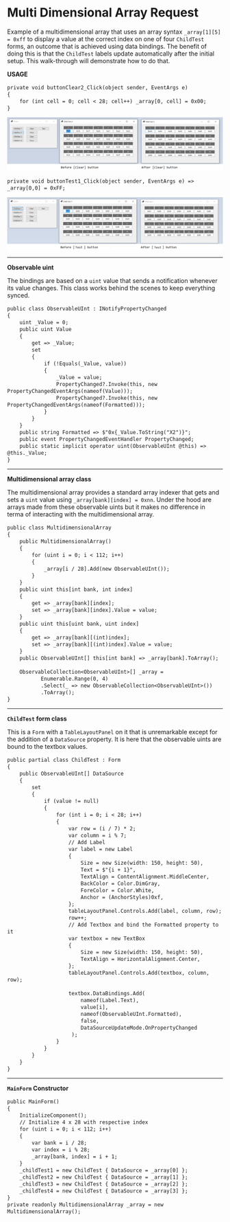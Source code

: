 # Multi Dimensional Array Request

Example of a multidimensional array that uses an array syntax `_array[1][5] = 0xff` to display a value at the correct index on one of four `ChildTest` forms, an outcome that is achieved using data bindings. The benefit of doing this is that the `ChildTest` labels update automatically after the initial setup. This walk-through will demonstrate how to do that.

**USAGE**

    private void buttonClear2_Click(object sender, EventArgs e) 
    { 
        for (int cell = 0; cell < 28; cell++) _array[0, cell] = 0x00; 
    }

![before and after clear](https://github.com/IVSoftware/multi-dimensional-array-request/blob/master/multi-dimensional-array-request/ReadMe/before-and-after-clear.png)

    private void buttonTest1_Click(object sender, EventArgs e) => _array[0,0] = 0xFF;

![before and after test](https://github.com/IVSoftware/multi-dimensional-array-request/blob/master/multi-dimensional-array-request/ReadMe/before-and-after-test.png)

***
**Observable uint**

The bindings are based on a `uint` value that sends a notification whenever its value changes. This class works behind the scenes to keep everything synced.

    public class ObservableUInt : INotifyPropertyChanged
    {
        uint _Value = 0;
        public uint Value
        {
            get => _Value;
            set
            {
                if (!Equals(_Value, value))
                {
                    _Value = value;
                    PropertyChanged?.Invoke(this, new PropertyChangedEventArgs(nameof(Value)));
                    PropertyChanged?.Invoke(this, new PropertyChangedEventArgs(nameof(Formatted)));
                }
            }
        }
        public string Formatted => $"0x{_Value.ToString("X2")}";
        public event PropertyChangedEventHandler PropertyChanged;
        public static implicit operator uint(ObservableUInt @this) => @this._Value;
    }

***
**Multidimensional array class**

The multidimensional array provides a standard array indexer that gets and sets a `uint` value using `_array[bank][index] = 0xnn`. Under the hood are arrays made from these observable uints but it makes no difference in terma of interacting with the multidimensional array.

    public class MultidimensionalArray
    {
        public MultidimensionalArray()
        {
            for (uint i = 0; i < 112; i++)
            {
                _array[i / 28].Add(new ObservableUInt());
            }
        }
        public uint this[int bank, int index]
        {
            get => _array[bank][index];
            set => _array[bank][index].Value = value;
        }
        public uint this[uint bank, uint index]
        {
            get => _array[bank][(int)index];
            set => _array[bank][(int)index].Value = value;
        }
        public ObservableUInt[] this[int bank] => _array[bank].ToArray();

        ObservableCollection<ObservableUInt>[] _array =
               Enumerable.Range(0, 4)
               .Select(_ => new ObservableCollection<ObservableUInt>())
               .ToArray();
    }

***
**`ChildTest` form class**

This is a `Form` with a `TableLayoutPanel` on it that is unremarkable except for the addition of a `DataSource` property. It is here that the observable uints are bound to the textbox values.

    public partial class ChildTest : Form
    {
        public ObservableUInt[] DataSource
        {
            set
            {
                if (value != null)
                {
                    for (int i = 0; i < 28; i++)
                    {
                        var row = (i / 7) * 2;
                        var column = i % 7;
                        // Add Label
                        var label = new Label
                        {
                            Size = new Size(width: 150, height: 50),
                            Text = $"{i + 1}",
                            TextAlign = ContentAlignment.MiddleCenter,
                            BackColor = Color.DimGray,
                            ForeColor = Color.White,
                            Anchor = (AnchorStyles)0xf,
                        };
                        tableLayoutPanel.Controls.Add(label, column, row);
                        row++;
                        // Add Textbox and bind the Formatted property to it
                        var textbox = new TextBox
                        {
                            Size = new Size(width: 150, height: 50),
                            TextAlign = HorizontalAlignment.Center,
                        };
                        tableLayoutPanel.Controls.Add(textbox, column, row);

                        textbox.DataBindings.Add(
                            nameof(Label.Text),
                            value[i],
                            nameof(ObservableUInt.Formatted),
                            false,
                            DataSourceUpdateMode.OnPropertyChanged
                         );
                    }
                }
            }
        }
    }

***
**`MainForm` Constructor**

    public MainForm()
    {
        InitializeComponent();
        // Initialize 4 x 28 with respective index
        for (uint i = 0; i < 112; i++)
        {
            var bank = i / 28;
            var index = i % 28;
            _array[bank, index] = i + 1;
        }
        _childTest1 = new ChildTest { DataSource = _array[0] };
        _childTest2 = new ChildTest { DataSource = _array[1] };
        _childTest3 = new ChildTest { DataSource = _array[2] };
        _childTest4 = new ChildTest { DataSource = _array[3] };
    }
    private readonly MultidimensionalArray _array = new MultidimensionalArray();



